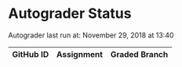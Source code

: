 # Autograder Status
Autograder last run at: November 29, 2018 at 13:40

| GitHub ID | Assignment | Graded Branch |
|-----------|------------|---------------|

